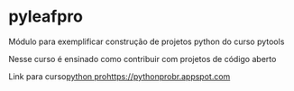 # pyleafpro
Módulo para exemplificar construção de projetos python do curso pytools

Nesse curso é ensinado como contribuir com projetos de código aberto

Link para curso[python pro](/)https://pythonprobr.appspot.com
